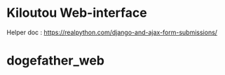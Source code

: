 # Kiloutou Web-interface
Helper doc : https://realpython.com/django-and-ajax-form-submissions/
# dogefather_web
